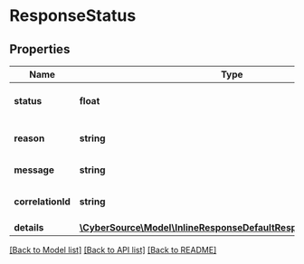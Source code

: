# ResponseStatus

## Properties
Name | Type | Description | Notes
------------ | ------------- | ------------- | -------------
**status** | **float** | HTTP Status code. | [optional] 
**reason** | **string** | Error Reason Code. | [optional] 
**message** | **string** | Error Message. | [optional] 
**correlationId** | **string** | API correlation ID. | [optional] 
**details** | [**\CyberSource\Model\InlineResponseDefaultResponseStatusDetails[]**](InlineResponseDefaultResponseStatusDetails.md) |  | [optional] 

[[Back to Model list]](../README.md#documentation-for-models) [[Back to API list]](../README.md#documentation-for-api-endpoints) [[Back to README]](../README.md)



